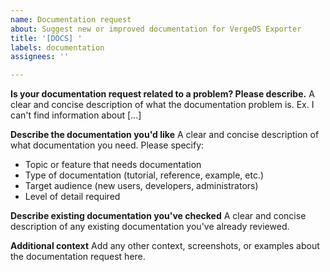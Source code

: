 ```yaml
---
name: Documentation request
about: Suggest new or improved documentation for VergeOS Exporter
title: '[DOCS] '
labels: documentation
assignees: ''

---
```


**Is your documentation request related to a problem? Please describe.**
A clear and concise description of what the documentation problem is. Ex. I can't find information about [...]

**Describe the documentation you'd like**
A clear and concise description of what documentation you need. Please specify:
- Topic or feature that needs documentation
- Type of documentation (tutorial, reference, example, etc.)
- Target audience (new users, developers, administrators)
- Level of detail required

**Describe existing documentation you've checked**
A clear and concise description of any existing documentation you've already reviewed.

**Additional context**
Add any other context, screenshots, or examples about the documentation request here.


